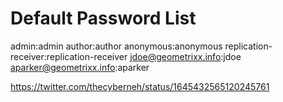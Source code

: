 # Default Password List

admin:admin
author:author
anonymous:anonymous
replication-receiver:replication-receiver
jdoe@geometrixx.info:jdoe
aparker@geometrixx.info:aparker



https://twitter.com/thecyberneh/status/1645432565120245761
